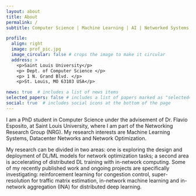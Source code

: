 ```yaml
---
layout: about
title: About
permalink: /
subtitle: Computer Science | Machine Learning | AI | Networked Systems

profile:
  align: right
  image: prof_pic.jpg
  image_circular: false # crops the image to make it circular
  address: >
    <p>Saint Louis University</p>
    <p> Dept. of Computer Science </p>
    <p> 1 N. Grand Blvd. </p>
    <p>St. Louis, MO 63103 USA</p>

news: true  # includes a list of news items
selected_papers: false # includes a list of papers marked as "selected={true}"
social: true  # includes social icons at the bottom of the page
---
```


<!-- Write your biography here. Tell the world about yourself. Link to your favorite [subreddit](http://reddit.com). You can put a picture in, too. The code is already in, just name your picture `prof_pic.jpg` and put it in the `img/` folder.

Put your address / P.O. box / other info right below your picture. You can also disable any these elements by editing `profile` property of the YAML header of your `_pages/about.md`. Edit `_bibliography/papers.bib` and Jekyll will render your [publications page](/al-folio/publications/) automatically.

Link to your social media connections, too. This theme is set up to use [Font Awesome icons](http://fortawesome.github.io/Font-Awesome/) and [Academicons](https://jpswalsh.github.io/academicons/), like the ones below. Add your Facebook, Twitter, LinkedIn, Google Scholar, or just disable all of them. -->

I am a PhD student in Computer Science under the advisement of Dr. Flavio Esposito, at Saint Louis University, where I am part of the Networking Research Group (NRG). My research interests are Machine Learning Systems, Datacenter Networks and Network Optimization.

My research can be divided in two areas: one is exploring the design and deployment of DL/ML models for network optimization tasks; a second area is accelerating of distributed DL training with in-network computing. Some of my recently published work and ongoing projects are specifically investigating: reinforcement learning for congestion control, super-resolution for traffic matrix estimation, in-network machine learning and in-network aggregation (INA) for distributed deep learning.

<!-- I have always been drawn to the complexity of computer networks and how they enable our daily lives. My passion for this field inspired me to pursue a PhD, where I can delve into the intricacies of these systems and contribute to their improvement. I believe that the combination of Machine Learning and Networking can lead to breakthroughs in our understanding and management of communication networks. -->

<!-- In my free time, I enjoy engaging in various physical and creative activities. Soccer is one of my favourite sports, but I also workout regularly at the gym. I have 10+ years of experience in playing electric guitar. Photography is another hobby of mine, and I love capturing moments and memories through my lens.

Overall, I am driven by my passion for Computer Science and my desire to make a difference in the field of Networking. I look forward to continuing my research journey and contributing to the academic community through my work. -->